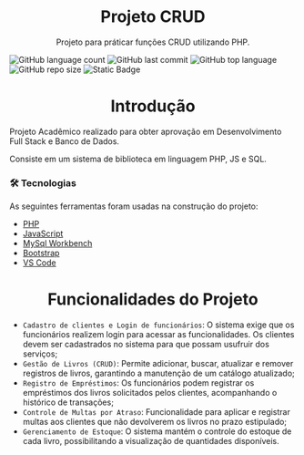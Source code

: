 <h1 align="center">Projeto CRUD</h1>
<p align="center">Projeto para práticar funções CRUD utilizando PHP.</p>

![GitHub language count](https://img.shields.io/github/languages/count/TavinKG/projetoCadastro?style=for-the-badge)
![GitHub last commit](https://img.shields.io/github/last-commit/TavinKG/projetoCadastro?style=for-the-badge)
![GitHub top language](https://img.shields.io/github/languages/top/TavinKG/projetoCadastro?style=for-the-badge)
![GitHub repo size](https://img.shields.io/github/repo-size/TavinKG/projetoCadastro?style=for-the-badge)
![Static Badge](https://img.shields.io/badge/STATUS-FINALIZADO-blue?style=for-the-badge)



<h1 align="center">Introdução</h1>
<p>Projeto Acadêmico realizado para obter aprovação em Desenvolvimento Full Stack e Banco de Dados.</p>
<p>Consiste em um sistema de biblioteca em linguagem PHP, JS e SQL.</p>

### 🛠 Tecnologias

As seguintes ferramentas foram usadas na construção do projeto:

- [PHP](https://www.php.net/)
- [JavaScript](https://developer.mozilla.org/pt-BR/docs/Web/JavaScript)
- [MySql Workbench](https://www.mysql.com/products/workbench/)
- [Bootstrap](https://getbootstrap.com/)
- [VS Code](https://code.visualstudio.com/)

<h1 align="center">Funcionalidades do Projeto</h1>

- `Cadastro de clientes e Login de funcionários`: O sistema exige que os funcionários realizem login para acessar as funcionalidades. Os clientes devem ser cadastrados no sistema para que possam usufruir dos serviços;
- `Gestão de Livros (CRUD)`: Permite adicionar, buscar, atualizar e remover registros de livros, garantindo a manutenção de um catálogo atualizado;
- `Registro de Empréstimos`: Os funcionários podem registrar os empréstimos dos livros solicitados pelos clientes, acompanhando o histórico de transações;
- `Controle de Multas por Atraso`: Funcionalidade para aplicar e registrar multas aos clientes que não devolverem os livros no prazo estipulado;
- `Gerenciamento de Estoque`: O sistema mantém o controle do estoque de cada livro, possibilitando a visualização de quantidades disponíveis.
